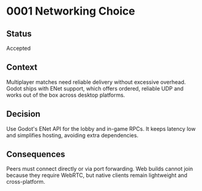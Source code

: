 # 0001 Networking Choice

## Status
Accepted

## Context
Multiplayer matches need reliable delivery without excessive overhead. Godot ships with ENet support, which offers ordered, reliable UDP and works out of the box across desktop platforms.

## Decision
Use Godot's ENet API for the lobby and in-game RPCs. It keeps latency low and simplifies hosting, avoiding extra dependencies.

## Consequences
Peers must connect directly or via port forwarding. Web builds cannot join because they require WebRTC, but native clients remain lightweight and cross-platform.
